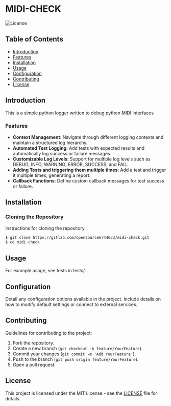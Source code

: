 # MIDI-CHECK

![License](https://img.shields.io/badge/license-MIT-blue.svg)

## Table of Contents

- [Introduction](#introduction)
- [Features](#features)
- [Installation](#installation)
- [Usage](#usage)
- [Configuration](#configuration)
- [Contributing](#contributing)
- [License](#license)

## Introduction

This is a simple python logger written to debug python MIDI interfaces

### Features

- **Context Management**: Navigate through different logging contexts and maintain a structured log hierarchy.
- **Automated Test Logging**: Add tests with expected results and automatically log success or failure messages.
- **Customizable Log Levels**: Support for multiple log levels such as DEBUG, INFO, WARNING, ERROR, SUCCESS, and FAIL.
- **Adding Tests and triggering them multiple times**: Add a test and trigger it multiple times, generating a report.
- **Callback Functions**: Define custom callback messages for test success or failure.

## Installation

### Cloning the Repository

Instructions for cloning the repository.

```bash
$ git clone https://gitlab.com/opensource6744033/midi-check.git
$ cd midi-check
```

## Usage

For example usage, see tests in tests/.

## Configuration

Detail any configuration options available in the project. Include details on how to modify default settings or connect to external services.

## Contributing

Guidelines for contributing to the project:

1. Fork the repository.
2. Create a new branch (`git checkout -b feature/YourFeature`).
3. Commit your changes (`git commit -m 'Add YourFeature'`).
4. Push to the branch (`git push origin feature/YourFeature`).
5. Open a pull request.

## License

This project is licensed under the MIT License - see the [LICENSE](LICENSE) file for details.